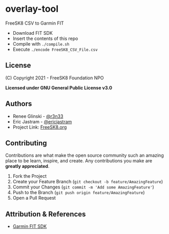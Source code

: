 # overlay-tool
FreeSK8 CSV to Garmin FIT

* Download FIT SDK
* Insert the contents of this repo
* Compile with `./compile.sh`
* Execute `./encode FreeSK8_CSV_File.csv`

<!-- LICENSE -->
## License

(C) Copyright 2021 - FreeSK8 Foundation NPO

**Licensed under GNU General Public License v3.0**

<!-- CONTACT -->
## Authors

* Renee Glinski - [@r3n33](https://github.com/r3n33)
* Eric Jastram - [@ericjastram](https://github.com/ericjastram)
* Project Link: [FreeSK8.org](https://freesk8.org)

 <!-- CONTRIBUTING -->
## Contributing

Contributions are what make the open source community such an amazing place to be learn, inspire, and create. Any contributions you make are **greatly appreciated**.

1. Fork the Project
2. Create your Feature Branch (`git checkout -b feature/AmazingFeature`)
3. Commit your Changes (`git commit -m 'Add some AmazingFeature'`)
4. Push to the Branch (`git push origin feature/AmazingFeature`)
5. Open a Pull Request


<!-- ACKNOWLEDGEMENTS -->
## Attribution & References

* [Garmin FIT SDK](https://developer.garmin.com/fit/)
